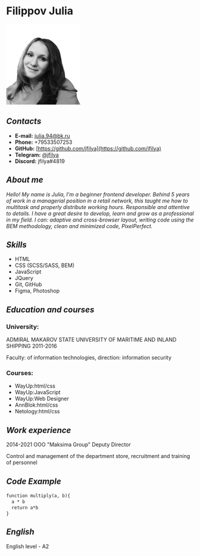# Filippov Julia
![My photo"](img/MyPhoto.png "My photo")

## ***Contacts***
* **E-mail:** julia.94@bk.ru
* **Phone:** +79533507253
* **GitHub:** [https://github.com/jfilya](https://github.com/jfilya)
* **Telegram:** [@jfilya](https://t.me/Jfilya)
* **Discord:** jfilya#4819


## ***About me***

*Hello! My name is Julia, I'm a beginner frontend developer. Behind 5 years of work in a managerial position in a retail network, this taught me how to multitask and properly distribute working hours. Responsible and attentive to details. I have a great desire to develop, learn and grow as a professional in my field. I can: adaptive and cross-browser layout, writing code using the BEM methodology, clean and minimized code, PixelPerfect.*


## ***Skills***

* HTML
* CSS (SCSS/SASS, BEM)
* JavaScript
* JQuery
* Git, GitHub
* Figma, Photoshop


## ***Education and courses***

### **University:**
ADMIRAL MAKAROV STATE UNIVERSITY OF MARITIME AND INLAND SHIPPING
2011-2016

Faculty: of information technologies, direction: information security

### **Courses:**
+ WayUp:html/css
+ WayUp:JavaScript
+ WayUp:Web Designer
+ AnnBlok:html/css
+ Netology:html/css


## ***Work experience***

2014-2021
OOO "Maksima Group"
Deputy Director

Control and management of the department store, recruitment and training of personnel


## ***Code Example***
```    
function multiply(a, b){
  a * b
  return a*b
}
```


## ***English***
English level - A2

